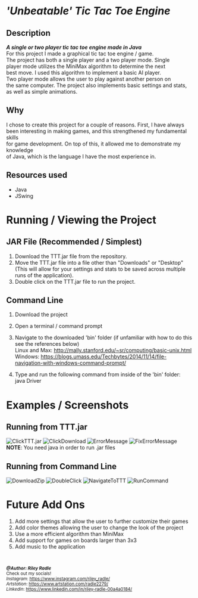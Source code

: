 # *'Unbeatable' Tic Tac Toe Engine*

## Description
__*A single or two player tic tac toe engine made in Java*__  
For this project I made a graphical tic tac toe engine / game.  
The project has both a single player and a two player mode.  Single  
player mode utilizes the MiniMax algorithm to determine the next  
best move.  I used this algorithm to implement a basic AI player.  
Two player mode allows the user to play against another person on  
the same computer. The project also implements basic settings and stats,  
as well as simple animations. 

## Why
I chose to create this project for a couple of reasons. First, I have always  
been interesting in making games, and this strengthened my fundamental skills  
for game development.  On top of this, it allowed me to demonstrate my knowledge  
of Java, which is the language I have the most experience in.  

## Resources used  
- Java
- JSwing



# **Running / Viewing the Project**
## JAR File (Recommended / Simplest)
1. Download the TTT.jar file from the repository.  
2. Move the TTT.jar file into a file other than "Downloads" or "Desktop"  
(This will allow for your settings and stats to be saved across multiple runs of the application).
2. Double click on the TTT.jar file to run the project.  
## Command Line
1. Download the project 
2. Open a terminal / command prompt 
3. Navigate to the downloaded 'bin' folder (if unfamiliar with how to do this see the references below)  
Linux and Max: http://mally.stanford.edu/~sr/computing/basic-unix.html  
Windows: https://blogs.umass.edu/Techbytes/2014/11/14/file-navigation-with-windows-command-prompt/ 

4. Type and run the following command from inside of the 'bin' folder:  
java Driver  

# Examples / Screenshots  
## Running from TTT.jar
![ClickTTT.jar](screenshots/ClickOnTTTJar.png)
![ClickDownload](screenshots/ClickDownload.png)
![ErrorMessage](screenshots/ErrorMessage.png)
![FixErrorMessage](screenshots/FixErrorMessage.png)
**NOTE**: You need java in order to run .jar files

## Running from Command Line
![DownloadZip](screenshots/DownloadZip.png)
![DoubleClick](screenshots/DoubleClick.png)
![NavigateToTTT](screenshots/NavigateToTTT.png)
![RunCommand](screenshots/RunCommand.png)


# Future Add Ons  
1. Add more settings that allow the user to further customize their games
2. Add color themes allowing the user to change the look of the project
3. Use a more efficient algorithm than MiniMax
4. Add support for games on boards larger than 3x3
5. Add music to the application

<br>  

<small>  

__*@Author: Riley Radle*__  
Check out my socials!  
*Instagram*: https://www.instagram.com/riley_radle/  
*Artstation*: https://www.artstation.com/radle2279/    
*Linkedin*: https://www.linkedin.com/in/riley-radle-00a4a0184/

</small>
